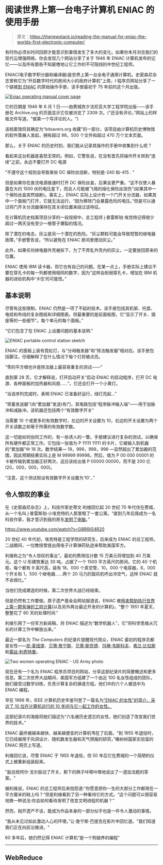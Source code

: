 # 阅读世界上第一台电子计算机 ENIAC 的使用手册

> 原文：<https://thenewstack.io/reading-the-manual-for-eniac-the-worlds-first-electronic-computer/>

有时你必须长时间回顾才能意识到事情发生了多大的变化。如果你本月浏览我们的现代云增强网络，你会发现几个网站分享了关于 1946 年 ENIAC 计算机发布的记忆——以及所有那些不知疲倦地让它工作的不可阻挡的中世纪工程师。

ENIAC(电子数字积分器和编译器)是世界上第一台全电子通用计算机。史密森尼杂志曾称它为“开启数字时代的房间大小的政府计算机”上周，I 程序员网站分享了一个链接[到 ENIAC](https://www.i-programmer.info/news/82-heritage/12835-eniac-operating-manual.html) 的原始操作手册，该手册最初于 75 年前的这个月出版。

[![Eniac operating manual cover page](img/148c4ce77cff5781fb10319c064ae4f7.png)](https://www.i-programmer.info/news/82-heritage/12835-eniac-operating-manual.html)

它的日期是 1946 年 6 月 1 日——由费城宾夕法尼亚大学工程学院出版——该手册在 Archive.org 的页面显示它仅被浏览了 2309 次。(“还没有评论，”网站上的样板文件写道。"做第一个写评论的人。")

该档案馆将其确定为“bitsavers.org 收藏”的一部分，该项目由计算机历史博物馆的软件策展人发起，拥有超过 98，500 个文件和超过 470 万个文本页面。

那么，关于 ENIAC 的历史时刻，我们能从记录其操作的手册中收集到什么呢？

看起来这台机器是喜怒无常的。例如，它警告说，在没有首先将操作开关转到“连续”之前，永远不要打开 DC 电源

"不遵守这个规则会导致某些 DC 保险丝烧断，特别是-240 和-415 . "

但是如果你在直流电源接通时打开 DC 保险丝盒，后果会更严重。“这不仅使人暴露在大约 1500 伏的电压差下，而且人可能被飞溅的熔化保险丝烧伤”(如果其中一个保险丝盒突然熔断)。事实上，ENIAC 实际上设计有一个门开关分流器，如果其中一个面板门打开，它就无法运行，“因为移除门会暴露危险的电压。”但是可以通过将门开关分流器保持在其关闭位置来绕过该特征。

在计算机历史档案项目分享的一段视频中，总工程师 j·普雷斯珀·埃克特记得很少超过一两天没有至少一根管子爆裂的情况。

除了潜在的电击，灰尘是另一个潜在的危险。“灰尘颗粒可能会导致短暂的继电器故障，”手册警告说，“所以避免在 ENIAC 房间里搅动灰尘。”

此外，如果任何继电器外壳被拆下，为了不弄乱外壳内的灰尘，一定要放回原来的位置。

ENIAC 使用 IBM 读卡器，但它也有自己的问题。在某一点上，手册实际上建议不要在穿孔卡的每一列都使用相同的数字，因为“这样会削弱穿孔卡，增加在 IBM 机器的进给机构中‘卡住’的可能性。”

## **基本说明**

尽管有这些限制，ENIAC 仍然是一项了不起的技术。该手册包括其机架、托盘、电缆和布线的复杂图纸和详细图表。但最重要的是前面板图，它“显示了开关、插座等的一些细节”。每个单元的每个面板。”

"它们包含了在 ENIAC 上设置问题的基本说明."

![ENIAC portable control station sketch](img/4e6644cd172dd72eb3b7050383c76328.png)

ENIAC 的面板上装有霓虹灯，与“分母触发器”和“除法触发器”相对应。该手册包括脚注，仔细解释了在什么情况下每个灯将被点亮。

“零的平方根也许是除法器上最容易重复的测试——”

直到第 28 页，它才解释说，打开启动开关“启动 ENIAC 的启动程序，打开 DC 电源、各种面板的加热器和风扇……”，它还会打开一个小黄灯。

“当该序列完成时，表明 ENIAC 已准备好运行，绿灯亮起…”

“常量发送器”(向“累加器”发送)有门，其电路包括“程序脉冲输入端”——用于加脉冲和减脉冲。该机器还包括两个“有效数字开关”

当需要 10 个或更多的有效数字时，左边的开关设置为 10，右边的开关设置为两个开关读数之和等于所需的有效数字数。

这一切是如何协同工作的，有一些诱人的一瞥。手册建议进行复杂的测试，以确保所有硬件都正常工作。它包括一张值为 P 11111 11111 的卡片，它被输入到机器的“累加器”中 18 次。数学结果— 19，999，999，998 —显然超出了累加器的范围，因此预期结果实际上是 M 99999 99998。然后，值为 P 00 000 00001 的卡被传输到累加器正好两次，这应该给出值 P 00000 00000，而不是 200 亿(20，000，000，000)。

"注意，这个测试假设有效数字开关设置为‘10’…"

## 令人惊叹的事业

在《史密森尼杂志》上，科技作家史蒂文·利维回忆起 20 世纪 70 年代住在费城，从一个名叫 j·普雷斯珀·小埃克特的人那里租了一套公寓。“直到几年后我成为一名科技作家，我才意识到我的房东[发明了电脑](https://www.smithsonianmag.com/history/the-brief-history-of-the-eniac-computer-3889120/)。”

https://www.youtube.com/watch?v=G8R6li54R20

20 世纪 40 年代初，埃克特是工程学院的研究生，后来成为 ENIAC 的总工程师。二战期间，一位教授曾提出用电子计算弹药轨迹来帮助美国军方。

利维称之为“令人惊叹的事业”。最初的费用估计数 15 万美元将增加到 40 万美元。这个 U 形建筑重达 30 吨，占据了一个 1500 平方英尺的房间。它的 40 个机柜，每个都有 9 英尺高，装有 18，000 个真空管，10，000 个电容器，6，000 个开关和 1，500 个继电器……两个 20 马力的鼓风机呼出冷空气，这样 ENIAC 就不会熔化。”

当他们完成建造的时候，第二次世界大战已经结束。

但是仍然有工作要做。原子遗产基金会网站报道说，ENIAC 被[用来帮助执行世界上第一颗氢弹的工程计算](https://www.atomicheritage.org/history/computing-and-manhattan-project)(以及另外两台最近开发的计算机)。"整个 1951 年夏天，整整花了 60 天的处理时间."

利维引用了一份军方新闻稿，将 ENIAC 描述为“数学机器人”，它“将科学思维从冗长的计算工作中解放出来。”

最近一部名为 *The Computers* 的纪录片提醒现代观众，ENIAC 最初的程序员都是女性——[凯·麦纽提](https://en.wikipedia.org/wiki/Kathleen_Antonelli)、[贝蒂·詹宁斯](https://en.wikipedia.org/wiki/Jean_Bartik)、[贝蒂·斯奈德](https://en.wikipedia.org/wiki/Betty_Holberton)、[玛琳·韦斯科夫](https://en.wikipedia.org/wiki/Marlyn_Meltzer)、[弗兰·比拉斯](https://en.wikipedia.org/wiki/Frances_Spence)和[露丝·利奇特曼](https://en.wikipedia.org/wiki/Ruth_Teitelbaum)。

![Two women operating ENIAC - US Army photo](img/d1e3b53420308d2f22f33915f31534a1.png)

现在还有一个名为 ENIAC 程序员项目的网站，分享这部纪录片的简要概述和更多信息。第二次世界大战期间，美国军方组建了一个由近 100 名女性组成的团队，她们接受过数学训练，负责计算复杂的弹道方程。他们中的六个人被选中为 ENIAC 编程。

早在 1996 年，IEEE 计算机历史年鉴刊登了一篇名为[“ENIAC 的女性”的简介，采访了 10 位在计算机运行的 10 年间与它一起工作的女性。](https://web.archive.org/web/20160304052225/http://www.eg.bucknell.edu/~csci203/2012-fall/hw/hw06/assets/womenOfENIAC.pdf)

这部纪录片的海报将她们描述为“六名被历史遗忘的女性，她们创造了改变我们世界的技术。”

ENIAC 最终被越来越快、越来越便宜的计算机甩在了后面。“到 1955 年退役时，它已经被用于风洞设计、随机数发生器和天气预报的研究，”橡树岭国家实验室的 ENIAC 网页上写道。

利维回忆说，尽管 ENIAC 于 1955 年退役，但 50 年后它在费城的一个简陋的仪式上被重新组装起来。

"副总统阿尔·戈尔扳动了开关，剩下的棋子咔嗒咔嗒地说出了一道加法题的答案。"

据利维说，ENIAC 的总工程师后来抱怨道:“你愿意把你一生的大部分工作都用在一平方厘米的硅上吗？”但是利维看到了另一种看待它的方式。“这个问题可以很容易地换一种说法:你会如何看待发明了改变文明进程的机器？”

然而，抛开遗产不谈，能成为作品本身的一部分似乎也是一件令人激动的事情。

“我从未见过如此激动人心的环境，”让·詹宁斯·巴提克在影片中回忆道。"我们知道我们正在向前沿推进。"

60 多年后，她仍然记得 ENIAC 计算机“是一个狗娘养的编程”

* * *

## WebReduce

<svg xmlns:xlink="http://www.w3.org/1999/xlink" viewBox="0 0 68 31" version="1.1"><title>Group</title> <desc>Created with Sketch.</desc></svg>